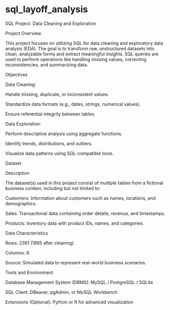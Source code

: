 # sql_layoff_analysis

SQL Project: Data Cleaning and Exploration

Project Overview

This project focuses on utilizing SQL for data cleaning and exploratory data analysis (EDA). The goal is to transform raw, unstructured datasets into clean, analyzable forms and extract meaningful insights. SQL queries are used to perform operations like handling missing values, correcting inconsistencies, and summarizing data.

Objectives

Data Cleaning:

Handle missing, duplicate, or inconsistent values.

Standardize data formats (e.g., dates, strings, numerical values).

Ensure referential integrity between tables.

Data Exploration:

Perform descriptive analysis using aggregate functions.

Identify trends, distributions, and outliers.

Visualize data patterns using SQL-compatible tools.

Dataset

Description

The dataset(s) used in this project consist of multiple tables from a fictional business context, including but not limited to:

Customers: Information about customers such as names, locations, and demographics.

Sales: Transactional data containing order details, revenue, and timestamps.

Products: Inventory data with product IDs, names, and categories.

Data Characteristics

Rows: 2361 (1995 after cleaning).

Columns: 9.

Source: Simulated data to represent real-world business scenarios.

Tools and Environment

Database Management System (DBMS): MySQL / PostgreSQL / SQLite

SQL Client: DBeaver, pgAdmin, or MySQL Workbench

Extensions (Optional): Python or R for advanced visualization
